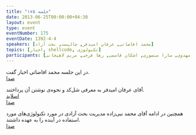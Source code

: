 ```yaml
---
title: "جلسه ۱۷۵"
date: 2013-06-25T00:00:00+04:30
layout: event
type: event
eventNumber: 175
eventDate: 1392-4-4
speakers: [محمد افاضاتی, عرفان امیدفر, چالیست, بحث آزاد]
topics: [اخبار, shellcode, تکنولوژی]
participants: [بهنام توکلی کرمانی, یه انقلابی, بهار سهاله, دانیال بهزادی, پریسا بخشی, اعظم کیماسی, نفیسه یزدان مهر, شیوا شاهرخی, محسن عباسی, اسماعیل پارسا ضیابری, سید محمد مسعود صدرنژاد, محمد جعفر مشهدی ابراهیم, جعفر شکری, حسین رمضان پور دریاسری, رضا علیزاده مجد, محمود جوادزاده, بهنام بهجت مرندی, محمد افاضاتی, چالیست, عیسی حکمتی زاده, علی فارمد, سید حمید مهدوی, محمد حسین حامدی, محمدرضا قمصاری کوچکسرایی, بابک قدیری, فرید دهقان, سید مجید عظیمی, محمد درویش, محسن خان پهلوان زاده, سعید وایقانی, آذر حسینی, آرش حقیقت, مائده هاتفی, مجتبی هخامنش, رضا سامعی, آقابابایی, حمید واحد, سید محمد حسین سجادی منش, هانیه قاسمی, محمدرضا کمالی‌فرد, کوشا اسماعیل‌پور, بهداد عابدی, مصطفی روشناوند, مازیار سجودیان, نازیلا اکبری, حمیدرضا داودی, پیمان کریمی, سید حمید مهدوی, سارا منصوری, اشکان قاسمی, رها فرخی, مریم لاهیجانی]
---
```

در این جلسه محمد افاضاتی اخبار گفت.  
[صدا](https://archive.org/details/tehlug_175_news)  

آقای عرفان امیدفر به معرفی شل‌کد و نحوه‌ی نوشتن آن پرداختند.  
[اسلاید](/events/presentations/175/shellcode.pptx)  
[صدا](https://archive.org/details/tehlug_175_shell_code)  

همچنین در ادامه آقای محمد نبی‌زاده مدیریت بحث آزادی در مورد تکنولوژی‌های مورد استفاده در آینده را به عهده داشتند.  
[صدا](https://archive.org/details/tehlug_175_interactive)  



